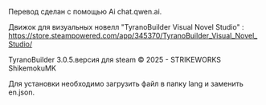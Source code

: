 Перевод сделан с помощью Ai chat.qwen.ai.

Движок для визуальных новелл "TyranoBuilder Visual Novel Studio" : https://store.steampowered.com/app/345370/TyranoBuilder_Visual_Novel_Studio/

TyranoBuilder 3.0.5.версия для steam
© 2025 - STRIKEWORKS ShikemokuMK

Для установки необходимо загрузить файл в папку lang и заменить en.json.
